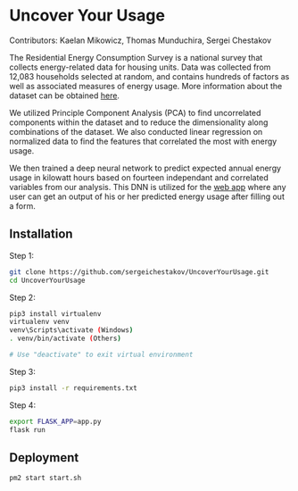 # Uncover Your Usage
Contributors: Kaelan Mikowicz, Thomas Munduchira, Sergei Chestakov

The Residential Energy Consumption Survey is a national survey that collects energy-related data for housing units. Data was collected from 12,083 households selected at random, and contains hundreds of factors as well as associated measures of energy usage. More information about the dataset can be obtained [here](https://www.eia.gov/consumption/residential/data/2009/index.php?view=microdata).

We utilized Principle Component Analysis (PCA) to find uncorrelated components within the dataset and to reduce the dimensionality along combinations of the dataset. We also conducted linear regression on normalized data to find the features that correlated the most with energy usage.

We then trained a deep neural network to predict expected annual energy usage in kilowatt hours based on fourteen independant and correlated variables from our analysis. This DNN is utilized for the [web app](https://energy.thomasmunduchira.com/) where any user can get an output of his or her predicted energy usage after filling out a form.

## Installation

Step 1:
```bash
git clone https://github.com/sergeichestakov/UncoverYourUsage.git
cd UncoverYourUsage
```

Step 2:
```bash
pip3 install virtualenv
virtualenv venv
venv\Scripts\activate (Windows)
. venv/bin/activate (Others)

# Use "deactivate" to exit virtual environment
```

Step 3:
```bash
pip3 install -r requirements.txt
```

Step 4:
```bash
export FLASK_APP=app.py
flask run
```

## Deployment

```bash
pm2 start start.sh
```

